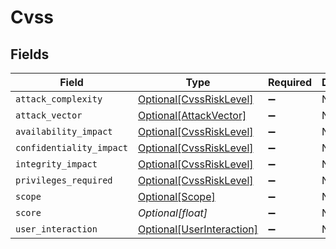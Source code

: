 # Cvss


## Fields

| Field                                                               | Type                                                                | Required                                                            | Description                                                         |
| ------------------------------------------------------------------- | ------------------------------------------------------------------- | ------------------------------------------------------------------- | ------------------------------------------------------------------- |
| `attack_complexity`                                                 | [Optional[CvssRiskLevel]](../../models/shared/cvssrisklevel.md)     | :heavy_minus_sign:                                                  | N/A                                                                 |
| `attack_vector`                                                     | [Optional[AttackVector]](../../models/shared/attackvector.md)       | :heavy_minus_sign:                                                  | N/A                                                                 |
| `availability_impact`                                               | [Optional[CvssRiskLevel]](../../models/shared/cvssrisklevel.md)     | :heavy_minus_sign:                                                  | N/A                                                                 |
| `confidentiality_impact`                                            | [Optional[CvssRiskLevel]](../../models/shared/cvssrisklevel.md)     | :heavy_minus_sign:                                                  | N/A                                                                 |
| `integrity_impact`                                                  | [Optional[CvssRiskLevel]](../../models/shared/cvssrisklevel.md)     | :heavy_minus_sign:                                                  | N/A                                                                 |
| `privileges_required`                                               | [Optional[CvssRiskLevel]](../../models/shared/cvssrisklevel.md)     | :heavy_minus_sign:                                                  | N/A                                                                 |
| `scope`                                                             | [Optional[Scope]](../../models/shared/scope.md)                     | :heavy_minus_sign:                                                  | N/A                                                                 |
| `score`                                                             | *Optional[float]*                                                   | :heavy_minus_sign:                                                  | N/A                                                                 |
| `user_interaction`                                                  | [Optional[UserInteraction]](../../models/shared/userinteraction.md) | :heavy_minus_sign:                                                  | N/A                                                                 |
